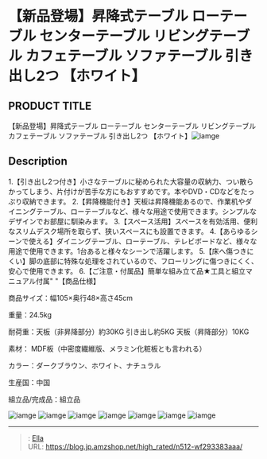 # 【新品登場】昇降式テーブル ローテーブル センターテーブル リビングテーブル カフェテーブル ソファテーブル 引き出し2つ 【ホワイト】


## PRODUCT TITLE 

【新品登場】昇降式テーブル ローテーブル センターテーブル リビングテーブル カフェテーブル ソファテーブル 引き出し2つ 【ホワイト】![iamge](https://b2bfiles1.gigab2b.cn/image/wkseller/301/20220721_b8566b7df302a4e97ba04256aa8b2e15.jpg)

## Description

1.【引き出し2つ付き】小さなテーブルに秘められた大容量の収納力、つい散らかってしまう、片付けが苦手な方にもおすすめです。本やDVD・CDなどをたっぷり収納できます。
2.【昇降機能付き】天板は昇降機能あるので、作業机やダイニングテーブル、ローテーブルなど、様々な用途で使用できます。シンプルなデザインでお部屋に馴染みます。
3.【スペース活用】スペースを有効活用、便利なスリムデスク場所を取らず、狭いスペースにも設置できます。
4.【あらゆるシーンで使える】ダイニングテーブル、ローテーブル、テレビボードなど、様々な用途で使用できます。1台あると様々なシーンで活躍します。
5.【床へ傷つきにくい】脚の底部に特殊な処理をされているので、フローリングに傷つきにくく、安心で使用できます。
6.【ご注意・付属品】簡単な組み立て品★工具と組立マニュアル付属&#34;
&#34;【商品仕様】

商品サイズ：幅105×奥行48×高さ45cm

重量：24.5kg    

耐荷重：天板（非昇降部分）約30KG 引き出し約5KG 天板（昇降部分）10KG

素材： MDF板（中密度繊維版、メラミン化粧板とも言われる）

カラー：ダークブラウン、ホワイト、ナチュラル

生産国：中国

組立品/完成品：組立品



![iamge](https://b2bfiles1.gigab2b.cn/image/wkseller/301/20230529_3a627c69578ca5473960f255c632fe5d.png)
![iamge](https://b2bfiles1.gigab2b.cn/image/wkseller/301/20220721_7fc199d880b261af7c4e9dd53c0f87a0.jpg)
![iamge](https://b2bfiles1.gigab2b.cn/image/wkseller/301/20230413_0cdd73871902ed150d26cbc178f52434.jpg)
![iamge](https://b2bfiles1.gigab2b.cn/image/wkseller/301/20220721_4174f310f2f759aecef164524523664a.jpg)
![iamge](https://b2bfiles1.gigab2b.cn/image/wkseller/301/20230412_6b3b057bed8cf3987710d8dffbf483b2.jpg)
![iamge](https://b2bfiles1.gigab2b.cn/image/wkseller/301/20230412_ca676715cb19f165347ca5534397aa28.jpg)
![iamge](https://b2bfiles1.gigab2b.cn/image/wkseller/301/20230412_6b00b274e58ca87c3b535a422432927f.jpg)


---

> : [Ella](https://blog.jp.amzshop.net/)  
> URL: https://blog.jp.amzshop.net/high_rated/n512-wf293383aaa/  

